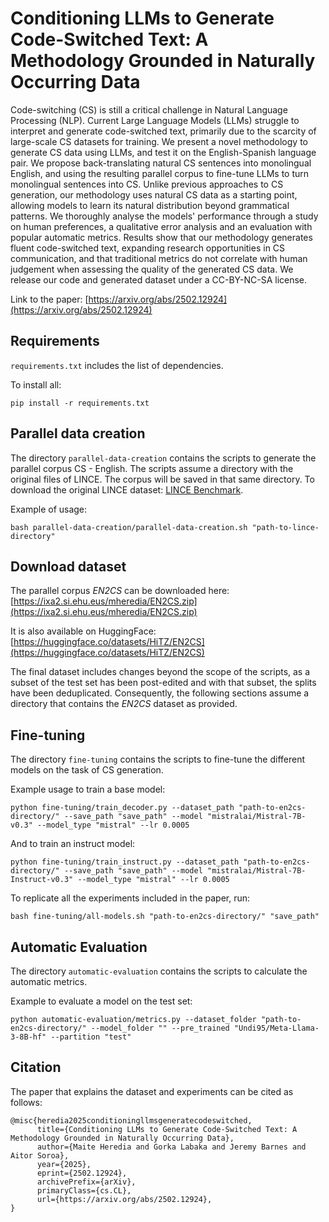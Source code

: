 # Conditioning LLMs to Generate Code-Switched Text: A Methodology Grounded in Naturally Occurring Data
Code-switching (CS) is still a critical challenge in Natural Language Processing (NLP). Current Large Language Models (LLMs) struggle to interpret and generate code-switched text, primarily due to the scarcity of large-scale CS datasets for training. We present a novel methodology to generate CS data using LLMs, and test it on the English-Spanish language pair. We propose back-translating natural CS sentences into monolingual English, and using the resulting parallel corpus to fine-tune LLMs to turn monolingual sentences into CS. Unlike previous approaches to CS generation, our methodology uses natural CS data as a starting point, allowing models to learn its natural distribution beyond grammatical patterns. We thoroughly analyse the models' performance through a study on human preferences, a qualitative error analysis and an evaluation with popular automatic metrics. Results show that our methodology generates fluent code-switched text, expanding research opportunities in CS communication, and that traditional metrics do not correlate with human judgement when assessing the quality of the generated CS data. We release our code and generated dataset under a CC-BY-NC-SA license.

Link to the paper: [https://arxiv.org/abs/2502.12924](https://arxiv.org/abs/2502.12924)

## Requirements
`requirements.txt` includes the list of dependencies.

To install all:

```
pip install -r requirements.txt
```

## Parallel data creation
The directory `parallel-data-creation` contains the scripts to generate the parallel corpus CS - English.
The scripts assume a directory with the original files of LINCE. The corpus will be saved in that same directory. To download the original LINCE dataset: [LINCE Benchmark](https://ritual.uh.edu/lince/).

Example of usage:

```
bash parallel-data-creation/parallel-data-creation.sh "path-to-lince-directory"
```

## Download dataset
The parallel corpus *EN2CS* can be downloaded here: [https://ixa2.si.ehu.eus/mheredia/EN2CS.zip](https://ixa2.si.ehu.eus/mheredia/EN2CS.zip)

It is also available on HuggingFace: [https://huggingface.co/datasets/HiTZ/EN2CS](https://huggingface.co/datasets/HiTZ/EN2CS)


The final dataset includes changes beyond the scope of the scripts, as a subset of the test set has been post-edited and with that subset, the splits have been deduplicated. Consequently, the following sections assume a directory that contains the *EN2CS* dataset as provided.


## Fine-tuning
The directory `fine-tuning` contains the scripts to fine-tune the different models on the task of CS generation.


Example usage to train a base model:
```
python fine-tuning/train_decoder.py --dataset_path "path-to-en2cs-directory/" --save_path "save_path" --model "mistralai/Mistral-7B-v0.3" --model_type "mistral" --lr 0.0005
```


And to train an instruct model:
```
python fine-tuning/train_instruct.py --dataset_path "path-to-en2cs-directory/" --save_path "save_path" --model "mistralai/Mistral-7B-Instruct-v0.3" --model_type "mistral" --lr 0.0005
```

To replicate all the experiments included in the paper, run:
```
bash fine-tuning/all-models.sh "path-to-en2cs-directory/" "save_path"
```

## Automatic Evaluation
The directory `automatic-evaluation` contains the scripts to calculate the automatic metrics.

Example to evaluate a model on the test set:
```
python automatic-evaluation/metrics.py --dataset_folder "path-to-en2cs-directory/" --model_folder "" --pre_trained "Undi95/Meta-Llama-3-8B-hf" --partition "test"
```

## Citation
The paper that explains the dataset and experiments can be cited as follows:

```
@misc{heredia2025conditioningllmsgeneratecodeswitched,
      title={Conditioning LLMs to Generate Code-Switched Text: A Methodology Grounded in Naturally Occurring Data}, 
      author={Maite Heredia and Gorka Labaka and Jeremy Barnes and Aitor Soroa},
      year={2025},
      eprint={2502.12924},
      archivePrefix={arXiv},
      primaryClass={cs.CL},
      url={https://arxiv.org/abs/2502.12924}, 
}
```
